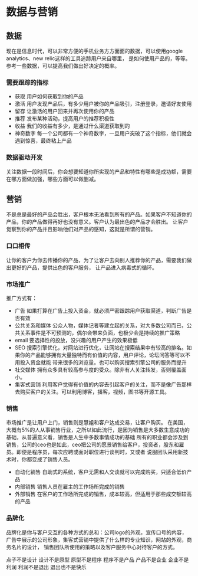 # 数据与营销
## 数据
现在是信息时代，可以非常方便的手机业务方方面面的数据，可以使用google analytics、new relic这样的工具追踪用户来自哪里，
是如何使用产品的，等等。
参考一些数据，可以提高我们做出好决定的概率。
### 需要跟踪的指标
- 获取
用户如何获取到你的产品
- 激活
用户发现产品后，有多少用户被你的产品吸引，注册登录，邀请好友使用
- 留存
让激活的用户回来并再次使用你的产品
- 推荐
发布某种活动，提高用户的推荐积极性
- 收益
我们的收益有多少，是通过什么渠道获取到的
- 神奇数字
每一个公司都有一个神奇数字，一旦用户突破了这个指标，他们就会遇到惊喜，最终粘上产品

### 数据驱动开发
关注数据一段时间后，你会想要知道你所实现的产品和特性有哪些是成功额，需要在哪方面做加强，哪些方面可以做删减。

## 营销
不是总是最好的产品会胜出，客户根本无法看到所有的产品。如果客户不知道你的产品，你的产品做得再好也没有意义。客户认为最出色的产品才会胜出。
让客户觉察到你的产品并且影响他们对产品的感知，这就是所谓的营销。
### 口口相传
让你的客户为你去传播你的产品，为了让客户去向别人推荐你的产品，需要我们做出更好的产品，提供出色的客户服务，
让产品进入病毒式的循环。
### 市场推广
推广方式有：
- 广告  如果打算在广告上投入资金，就必须严密跟踪用户获取渠道，判断广告是否有效
- 公共关系和媒体  公众人物，媒体记者等建立起的关系，对大多数公司而已，公共关系事件是不可预测的，偶尔会带来负面，也极少会是持续的推广策略
- email  要选择性的投放，没兴趣的用户产生的效果极低
- SEO  搜索引擎优化，对网站进行优化，让网站在搜索结果中有较高的排名。如果你的产品能够拥有大量独特而有价值的内容，用户评论，论坛问答等可以不用投入资金就能
  带来很多的浏览量。也可以购买搜索引擎公司的服务而提升
- 社交媒体
  拥有众多具有较高参与度的受众。除非有人关注转发，否则覆盖面小。
- 集客式营销
  利用客户觉得有价值的内容去引起客户的关注，而不是像广告那样去购买客户的关注。可以利用博客，播客，视频，图书等开源工具。
### 销售
市场推广是让用户上门，销售则是慧姐和客户达成交易，让客户购买。
在美国，大概有5%的人从事销售行业，之所以如此流行，是因为销售是大多数生意成功的基础，从普遍意义看，销售是人生中多数事情成功的基础
所有的职业都会涉及到销售，公司的ceo也是如此，ceo把公司的愿景销售给客户，投资者，股东和雇员。即便是程序员，每次应聘或面对职位进行谈判时，又或者
说服团队采用新技术时，你都变成了销售人员。
- 自动化销售
自助式的系统，客户无需和人交谈就可以完成购买，只适合低价产品
- 内部销售
销售人员在雇主的工作场所完成的销售
- 外部销售
在客户的工作场所完成的销售，成本较高，但适用于那些成交额较高的产品
### 品牌化
品牌化是你与客户交互的各种方式的总和：公司logo的外观，宣传口号的内容，广告中展示的公司形象，集客式营销中提供了什么样的专业知识，网站的外观，商务名片的设计，
销售团队所使用的策略以及客户服务中心对待客户的方式。

点子不是设计
设计不是原型
原型不是程序
程序不是产品
产品不是企业
企业不是利润
利润不是退出
退出也不是快乐